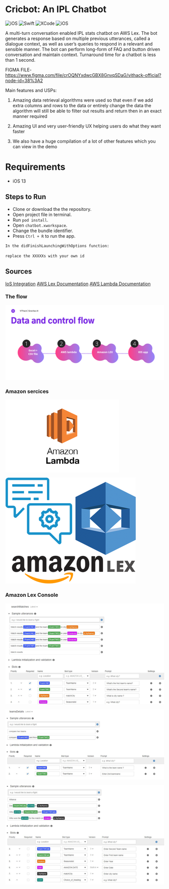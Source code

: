 

# Cricbot: An IPL Chatbot

<p>
<img alt="iOS" src="https://img.shields.io/badge/platform-iOS-blue">
<img alt="Swift" src="https://img.shields.io/badge/Swift-5.2-brightgreen">
<img alt="XCode" src="https://img.shields.io/badge/XCode-11.5-blueviolet">
<img alt="iOS" src="https://img.shields.io/badge/iOS-13.5-orange">
</p>


A multi-turn conversation enabled IPL stats chatbot on AWS Lex.
The bot generates a response based on multiple previous utterances, called a dialogue context, as well as user’s queries to respond in a relevant and sensible manner. The bot can perform
long-form of FAQ and button driven conversation and maintain context. Turnaround time for a chatbot is less than 1 second.

FIGMA FILE-
https://www.figma.com/file/crOQNYxdwcGBX8GnvqSDaG/vithack-official?node-id=38%3A2

Main features and USPs:


 1. Amazing data retrieval algorithms were used so that even if we add extra columns and rows to the data or entirely change the data the algorithm will still be able to filter out results and return then in an exact manner required  

2. Amazing UI and very user-friendly UX helping users do what they want faster

3. We also have a huge compilation of a lot of other features which you can view in the demo

 

# Requirements

- iOS 13

## Steps to Run
* Clone or download the the repository. 
* Open project file in terminal.
* Run `pod install`.
* Open `chatbot.xworkspace`.
* Change the bundle identifier.
* Press `Ctrl + R` to run the app.

```
In the didFinishLaunchingWithOptions function:

replace the XXXXXs with your own id

```
## Sources

[IoS Integration](https://medium.com/libertyit/how-to-build-an-aws-lex-chatbot-for-an-ios-app-9fd7693353b)
[AWS Lex Documentation](https://docs.aws.amazon.com/lex/latest/dg/getting-started.html)
[AWS Lambda Documentation](https://docs.aws.amazon.com/lambda/latest/dg/python-handler.html)


### The flow

![Screenshot](/images/flowchart.png)

### Amazon sercices
![Screenshot](/images/lambda-logo.png)

![Screenshot](/images/lex-logo.png)

### Amazon Lex Console 

![Screenshot](/images/snap1.jpg)

![Screenshot](/images/snap2.jpg)

![Screenshot](/images/snap3.jpg)

